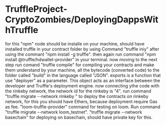 # TruffleProject-CryptoZombies/DeployingDappsWithTruffle
for this "npm" node should be installe on your machine,  should have installed truffle in your contract folder by using  Command "truffle iniy" after using the commant "npm install -g truffle".
then again run command "npm install @truffle/hdwallet-provider" in your terminal. now moving to the next step run comand "truffle compile" for compiling your contracts and make them understand by your machine, all the bytecode (converted code) to the folder called "build" in the language called "JSON".
exports is a function that use "deployer" as a parameter. This object acts as an interface between the developer and Truffle's deployment engine. 
now connecting ythe code with the rinkeby network, the network id for the rinkeby is "4".
run command "truffle migrate --network rinkeby " to deploy the contracts on rinkeby network, for this you should have Ethers, because deployment require Gas as fee.
"loom-truffle-provider" command for testing on loom. Run command "truffle migrate --network loom_testnet".
"truffle migrate --network basechain" for deploying on basechain, should have private key for this.
